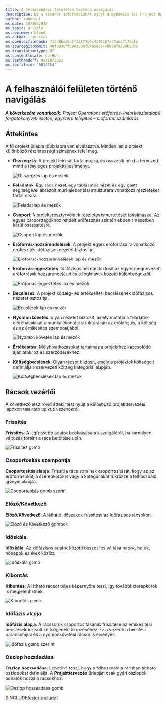 ```yaml
---
title: A felhasználói felületen történő navigálás
description: Ez a témakör információkat nyújt a Dynamics 365 Project Operations Projektmenedzsment funkciójáról.
author: ruhercul
ms.date: 10/05/2020
ms.topic: article
ms.reviewer: kfend
ms.author: ruhercul
ms.openlocfilehash: 715a8bdb9a1f38f71b4c42f5307ed4a5c7170ef6
ms.sourcegitcommit: 40f68387f594180af64a5e5c748b6efa188bd300
ms.translationtype: HT
ms.contentlocale: hu-HU
ms.lasthandoff: 05/10/2021
ms.locfileid: "6014254"
---
```

# <a name="navigating-the-user-interface"></a>A felhasználói felületen történő navigálás

_**A következőre vonatkozik:** Project Operations erőforrás-/nem készletalapú forgatókönyvek esetén, egyszerű telepítés – proforma számlázás_

## <a name="overview"></a>Áttekintés

A fő projekt űrlapja több lapra van elválasztva. Minden lap a projekt különböző részletességi szintjének felel meg.

- **Összegzés**: A projekt leírását tartalmazza, és összesíti mind a tervezett, mind a tényleges projektteljesítményt.

    ![Összegzés lap és mezők](media/navigation7.png)

- **Feladatok**: Egy rács nézet, egy táblázatos nézet és egy gantt segítségével ábrázolt munkalebontási struktúrára vonatkozó részleteket tartalmazza.

    ![Feladat lap és mezők](media/navigation8.png)

- **Csoport**: A projekt résztvevőinek részletes ismertetését tartalmazza. Az egyes csoporttagokhoz rendelt erőfeszítés szintén ebben a nézetben kerül összesítésre.

    ![Csoport lap és mezők](media/navigation9.png)

- **Erőforrás-hozzárendelések**: A projekt egyes erőforrásaira vonatkozó erőfeszítés időfázisos nézetét biztosítja.

    ![Erőforrás-hozzárendelések lap és mezők](media/navigation10.png)

- **Erőforrás-egyeztetés**: Időfázisos nézetet biztosít az egyes megnevezett erőforrások hozzárendelései és a foglalásuk közötti különbségekről.

    ![Erőforrás-egyeztetés lap és mezők](media/navigation11.png)

- **Becslések**: A projekt költség- és értékesítési becslésének időfázisos nézetét biztosítja.

    ![Becslések lap és mezők](media/navigation12.png)

- **Nyomon követés**: olyan nézetet biztosít, amely mutatja a feladatok előrehaladását a munkalebontási struktúrában az erőkifejtés, a költség és az értékesítés szempontjából.

    ![Nyomon követés lap és mezők](media/navigation13.png)

- **Értékesítés**: Mélyhivatkozásokat tartalmaz a projekthez kapcsolódó ajánlatokhoz és szerződésekhez.

- **Költségbecslések**: Olyan rácsot biztosít, amely a projektek költségeit definiálja a szervezeti költség kategóriái alapján.

    ![Költségbecslések lap és mezők](media/navigation14.png)

## <a name="grid-controls"></a>Rácsok vezérlői

A következő rész rövid áttekintést nyújt a különböző projekttervezési lapokon található tipikus vezérlőkről.

### <a name="refresh"></a>Frissítés

**Frissítés**: A legfrissebb adatok beolvasása a kiszolgálóról, ha bármilyen változás történt a rács betöltése után.

![Frissítés gomb](media/navigation7.png)

### <a name="group-by"></a>Csoportosítás szempontja

**Csoportosítás alapja**: Frissíti a rács sorainak csoportosítását, hogy az az erőforrásokat, a szerepköröket vagy a kategóriákat tükrözze a felhasználó igényei alapján.

![Csoportosítás gomb szerint](media/navigation6.png)

### <a name="previousnext"></a>Előző/Következő

**Előző**/**Következő**: A látható időszakok frissítése az időfázisos rácsokon.

![Előző és Következő gombok](media/navigation2.png)

### <a name="timescale"></a>Időskála

**Időskála**: Az időfázisos adatok közötti összesítés váltása napok, hetek, hónapok és évek között.

![Időskála gomb](media/navigation3.png)

### <a name="expand"></a>Kibontás

**Kibontás**: A látható rácsot teljes képernyőre teszi, így további szerepkörök is megjelenhetnek.

![Kibontás gomb](media/navigation4.png)

### <a name="time-phase-by"></a>Időfázis alapja:

**Időfázis alapja**: A rácssorok csoportosításának frissítése az értékesítési becslések becsült költségének tükrözéséhez. Ez a vezérlő a becslési parancsfájlra és a nyomonkövetési rácsra is érvényes.

![Időfázis gomb szerint](media/navigation0.png)

### <a name="add-column"></a>Oszlop hozzáadása

**Oszlop hozzáadása**: Lehetővé teszi, hogy a felhasználó a rácsban látható oszlopokat definiálja. A **Projekttervezés** űrlapján csak gyári oszlopok adhatók hozzá a rácsokhoz.

![Oszlop hozzáadása gomb](media/navigation5.png)


[!INCLUDE[footer-include](../includes/footer-banner.md)]